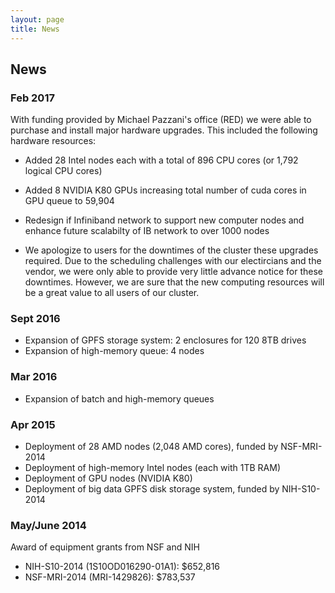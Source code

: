 ```yaml
---
layout: page
title: News
---
```


## News

### Feb 2017

With funding provided by Michael Pazzani's office (RED) we were able to purchase and install major hardware upgrades. This included the following hardware resources:

* Added 28 Intel nodes each with a total of 896 CPU cores (or 1,792 logical CPU cores)
* Added 8 NVIDIA K80 GPUs increasing total number of cuda cores in GPU queue to 59,904
* Redesign if Infiniband network to support new computer nodes and enhance future scalabilty of IB network to over 1000 nodes

* We apologize to users for the downtimes of the cluster these upgrades required. Due to the scheduling challenges with our electircians and the vendor, we were only able to provide very little advance notice for these downtimes. However, we are sure that the new computing resources will be a great value to all users of our cluster.

### Sept 2016

* Expansion of GPFS storage system: 2 enclosures for 120 8TB drives
* Expansion of high-memory queue: 4 nodes

### Mar 2016

* Expansion of batch and high-memory queues

### Apr 2015 
    
* Deployment of 28 AMD nodes (2,048 AMD cores), funded by NSF-MRI-2014
* Deployment of high-memory Intel nodes (each with 1TB RAM)
* Deployment of GPU nodes (NVIDIA K80)
* Deployment of big data GPFS disk storage system, funded by NIH-S10-2014

### May/June 2014

Award of equipment grants from NSF and NIH

* NIH-S10-2014 (1S10OD016290-01A1): $652,816
* NSF-MRI-2014 (MRI-1429826): $783,537





